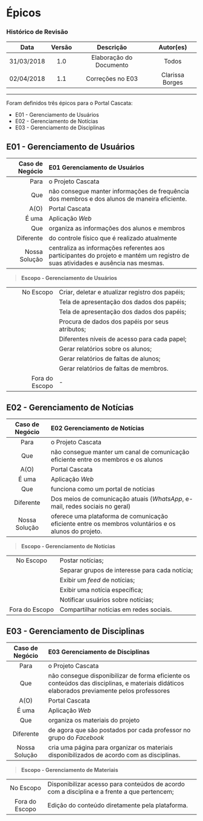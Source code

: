 
# Épicos

### Histórico de Revisão

| Data | Versão | Descrição | Autor(es) |
|:----:|:------:|:---------:|:---------:|
|31/03/2018|1.0| Elaboração do Documento | Todos |
|02/04/2018|1.1| Correções no E03 | Clarissa Borges |
---  

Foram definidos três épicos para o Portal Cascata:

- E01 - Gerenciamento de Usuários   
- E02 - Gerenciamento de Notícias    
- E03 - Gerenciamento de Disciplinas

## E01 - Gerenciamento de Usuários

| **Caso de Negócio**    |   **E01 Gerenciamento de Usuários**   |   
|---:| :---|
|Para| o Projeto Cascata|
|Que| não consegue manter informações de frequência dos membros e dos alunos de maneira eficiente.|
|A(O)|Portal Cascata|
|É uma| Aplicação *Web*|
|Que| organiza as informações dos alunos e membros|
|Diferente| do controle físico que é realizado atualmente|
|Nossa Solução| centraliza as informações referentes aos participantes do projeto e mantém um registro de suas atividades e ausência nas mesmas.|   

> **Escopo - Gerenciamento de Usuários**

| |    |   
|---:| :---|
|No Escopo| Criar, deletar e atualizar registro dos papéis;
||Tela de apresentação dos dados dos papéis;   
||Tela de apresentação dos dados dos papéis;
||Procura de dados dos papéis por seus atributos;
||Diferentes níveis de acesso para cada papel;
||Gerar relatórios sobre os alunos;
||Gerar relatórios de faltas de alunos;
||Gerar relatórios de faltas de membros.|
|Fora do Escopo| -  |


## E02 - Gerenciamento de Notícias

| **Caso de Negócio**    |   **E02 Gerenciamento de Notícias**   |   
|:---:| :---|
|Para| o Projeto Cascata|
|Que| não consegue manter um canal de comunicação eficiente entre os membros e os alunos|
|A(O)| Portal Cascata|
|É uma| Aplicação *Web*|
|Que| funciona como um portal de notícias|
|Diferente| Dos meios de comunicação atuais (*WhatsApp*, e-mail, redes sociais no geral)|
|Nossa Solução| oferece uma plataforma de comunicação eficiente entre os membros voluntários e os alunos do projeto.|   

> **Escopo - Gerenciamento de Notícias**

| |    |   
|:---:| :---|
|No Escopo| Postar notícias;
||Separar grupos de interesse para cada notícia;
||Exibir um *feed* de notícias;
||Exibir uma notícia específica;
||Notificar usuários sobre notícias;|
|Fora do Escopo| Compartilhar notícias em redes sociais. |


## E03 - Gerenciamento de Disciplinas

| **Caso de Negócio**    |   **E03 Gerenciamento de Disciplinas**   |   
|:---:| :---|
|Para| o Projeto Cascata|
|Que| não consegue disponibilizar de forma eficiente os conteúdos das disciplinas, e materiais didáticos elaborados previamente pelos professores|
|A(O)| Portal Cascata|
|É uma| Aplicação *Web*|
|Que| organiza os materiais do projeto|
|Diferente| de agora que são postados por cada professor no grupo do *Facebook*|
|Nossa Solução| cria uma página para organizar os materiais disponibilizados de acordo com as disciplinas.|   

> **Escopo - Gerenciamento de Materiais**

| |    |   
|:---:| :---|
|No Escopo| Disponibilizar acesso para conteúdos de acordo com a disciplina e a frente a que pertencem;|
|Fora do Escopo| Edição do conteúdo diretamente pela plataforma. |


